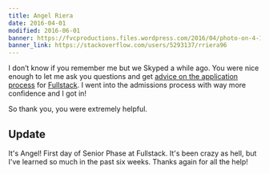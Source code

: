 ```yaml
---
title: Angel Riera
date: 2016-04-01
modified: 2016-06-01
banner: https://fvcproductions.files.wordpress.com/2016/04/photo-on-4-11-16-at-7-33-pm.jpg
banner_link: https://stackoverflow.com/users/5293137/rriera96
---
```


I don’t know if you remember me but we Skyped a while ago. You were nice enough to let me ask you questions and get [advice on the application process](//fvcproductions.com/2016/03/31/all-the-bootcamp-things/) for [Fullstack](//fullstackacademy.com). I went into the admissions process with way more confidence and I got in!

So thank you, you were extremely helpful.

## Update

It's Angel! First day of Senior Phase at Fullstack. It's been crazy as hell, but I've learned so much in the past six weeks. Thanks again for all the help!
